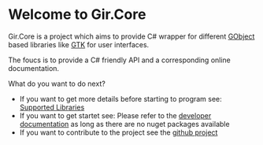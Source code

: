 # Welcome to Gir.Core

Gir.Core is a project which aims to provide C# wrapper for different [GObject] based libraries like [GTK] for user interfaces.

The foucs is to provide a C# friendly API and a corresponding online documentation.

What do you want to do next?
* If you want to get more details before starting to program see: [Supported Libraries](/libraries.md)
* If you want to get startet see: Please refer to the [developer documentation](https://github.com/gircore/gir.core#build--use) as long as there are no nuget packages available
* If you want to contribute to the project see the [github project](https://github.com/gircore/gir.core)

[GObject]: https://developer.gnome.org/gobject/stable/
[GTK]: https://gtk.org/
